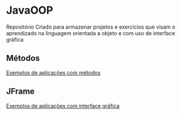# JavaOOP
Repositório Criado para armazenar projetos e exercícios que visam o aprendizado na linguagem orientada a objeto e com uso de interface gráfica

## Métodos
<a href="https://github.com/ferreiraluizga/JavaOOP/tree/metodos">Exemplos de aplicações com métodos</a>

## JFrame
<a href="https://github.com/ferreiraluizga/JavaOOP/tree/jFrame">Exemplos de aplicações com interface gráfica</a>